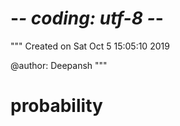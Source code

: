 # -*- coding: utf-8 -*-
"""
Created on Sat Oct  5 15:05:10 2019

@author: Deepansh
"""

# probability